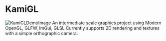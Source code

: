 # KamiGL
![KamiGLDemoImage](https://github.com/user-attachments/assets/fcda1d56-6585-4423-b31e-436bb8bc9694)
An intermediate scale graphics project using Modern OpenGL, GLFW, ImGui, GLSL
Currently supports 2D rendering and textures with a simple orthographic camera.
